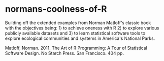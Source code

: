 # normans-coolness-of-R

Building off the extended examples from Norman Matloff's classic book with the objectives being: 1) to achieve oneness with R 2) to explore various publicly available datasets and 3) to learn statistical software tools to explore ecological communities and systems in America's National Parks.

Matloff, Norman. 2011. The Art of R Programming: A Tour of Statistical Software Design. No Starch Press. San Francisco. 404 pp.
